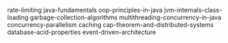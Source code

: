 rate-limiting
java-fundamentals
oop-principles-in-java
jvm-internals-class-loading
garbage-collection-algorithms
multithreading-concurrency-in-java
concurrency-parallelism
caching
cap-theorem-and-distributed-systems
database-acid-properties
event-driven-architecture